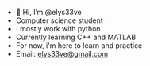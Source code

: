 - 👋 Hi, I’m @elys33ve
- Computer science student
- I mostly work with python
- Currently learning C++ and MATLAB
- For now, i'm here to learn and practice
- Email: elys33ve@gmail.com
